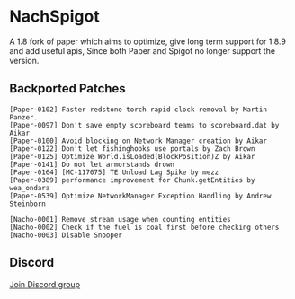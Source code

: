 # NachSpigot
A 1.8 fork of paper which aims to optimize, give long term support for 1.8.9 and add useful apis, 
Since both Paper and Spigot no longer support the version.

## Backported Patches
```
[Paper-0102] Faster redstone torch rapid clock removal by Martin Panzer.
[Paper-0097] Don't save empty scoreboard teams to scoreboard.dat by Aikar
[Paper-0100] Avoid blocking on Network Manager creation by Aikar
[Paper-0122] Don't let fishinghooks use portals by Zach Brown
[Paper-0125] Optimize World.isLoaded(BlockPosition)Z by Aikar
[Paper-0141] Do not let armorstands drown
[Paper-0164] [MC-117075] TE Unload Lag Spike by mezz
[Paper-0389] performance improvement for Chunk.getEntities by wea_ondara
[Paper-0539] Optimize NetworkManager Exception Handling by Andrew Steinborn

[Nacho-0001] Remove stream usage when counting entities
[Nacho-0002] Check if the fuel is coal first before checking others
[Nacho-0003] Disable Snooper
```

## Discord
[Join Discord group](https://discord.gg/SBTEbSx)

